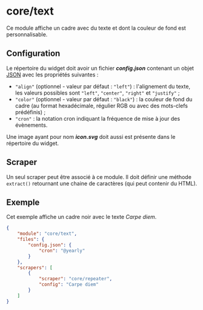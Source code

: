 # core/text

Ce module affiche un cadre avec du texte et dont la couleur de fond est
personnalisable.

## Configuration

Le répertoire du widget doit avoir un fichier ***config.json*** contenant un
objet
[JSON](https://www.json.org/json-fr.html "JavaScript Object Notation") avec les
propriétés suivantes :

- `"align"` (optionnel - valeur par défaut : `"left"`) : l'alignement du texte,
  les valeurs possibles sont `"left"`, `"center"`, `"right"` et `"justify"` ;
- `"color"` (optionnel - valeur par défaut : `"black"`) : la couleur de fond du
  cadre (au format hexadécimale, régulier RGB ou avec des mots-clefs
  prédéfinis) ;
- `"cron"` : la notation cron indiquant la fréquence de mise à jour des
  évènements.

Une image ayant pour nom ***icon.svg*** doit aussi est présente dans le
répertoire du widget.

## Scraper

Un seul scraper peut être associé à ce module. Il doit définir une méthode
`extract()` retournant une chaine de caractères (qui peut contenir du HTML).

## Exemple

Cet exemple affiche un cadre noir avec le texte *Carpe diem*.

```JSON
{
    "module": "core/text",
    "files": {
        "config.json": {
            "cron": "@yearly"
        }
    },
    "scrapers": [
        {
            "scraper": "core/repeater",
            "config": "Carpe diem"
        }
    ]
}
```
